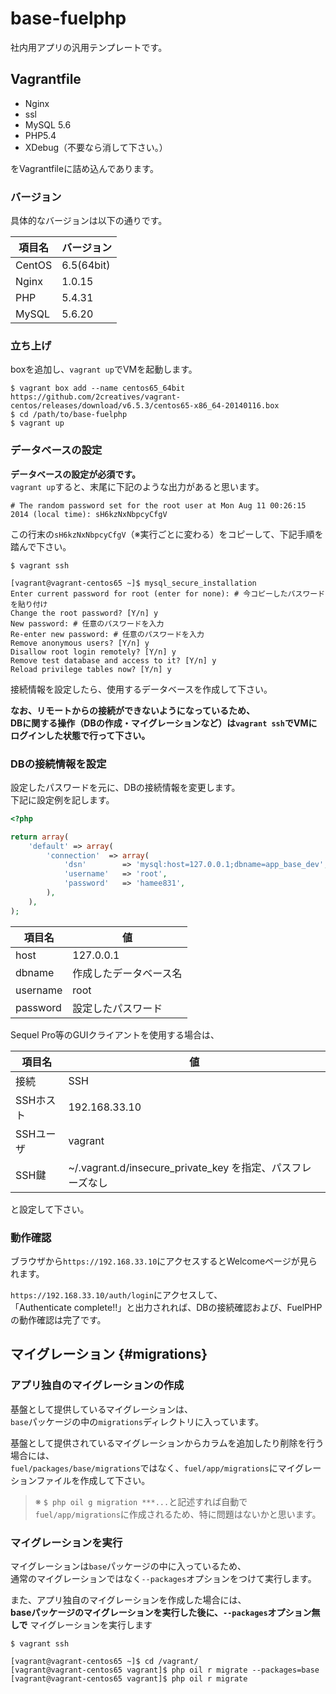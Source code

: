 
# base-fuelphp
社内用アプリの汎用テンプレートです。

## Vagrantfile
- Nginx
- ssl
- MySQL 5.6
- PHP5.4
- XDebug（不要なら消して下さい。）

をVagrantfileに詰め込んであります。

### バージョン
具体的なバージョンは以下の通りです。

|項目名	|バージョン	|
|-------|-----------|
|CentOS	|6.5(64bit)	|
|Nginx	|1.0.15		|
|PHP	|5.4.31		|
|MySQL	|5.6.20		|


### 立ち上げ
boxを追加し、`vagrant up`でVMを起動します。

```
$ vagrant box add --name centos65_64bit https://github.com/2creatives/vagrant-centos/releases/download/v6.5.3/centos65-x86_64-20140116.box
$ cd /path/to/base-fuelphp
$ vagrant up
```

### データベースの設定
**データベースの設定が必須です。**  
`vagrant up`すると、末尾に下記のような出力があると思います。

`# The random password set for the root user at Mon Aug 11 00:26:15 2014 (local time): sH6kzNxNbpcyCfgV`

この行末の`sH6kzNxNbpcyCfgV`（※実行ごとに変わる）をコピーして、下記手順を踏んで下さい。

```
$ vagrant ssh

[vagrant@vagrant-centos65 ~]$ mysql_secure_installation
Enter current password for root (enter for none): # 今コピーしたパスワードを貼り付け
Change the root password? [Y/n] y
New password: # 任意のパスワードを入力
Re-enter new password: # 任意のパスワードを入力
Remove anonymous users? [Y/n] y
Disallow root login remotely? [Y/n] y
Remove test database and access to it? [Y/n] y
Reload privilege tables now? [Y/n] y
```

接続情報を設定したら、使用するデータベースを作成して下さい。

**なお、リモートからの接続ができないようになっているため、**  
**DBに関する操作（DBの作成・マイグレーションなど）は`vagrant ssh`でVMにログインした状態で行って下さい。**

### DBの接続情報を設定

設定したパスワードを元に、DBの接続情報を変更します。  
下記に設定例を記します。

```php
<?php

return array(
	'default' => array(
		'connection'  => array(
			'dsn'        => 'mysql:host=127.0.0.1;dbname=app_base_dev',
			'username'   => 'root',
			'password'   => 'hamee831',
		),
	),
);
```

|項目名		|値					|
|-----------|-------------------|
|host		|127.0.0.1			|
|dbname		|作成したデータベース名	|
|username	|root				|
|password	|設定したパスワード		|

Sequel Pro等のGUIクライアントを使用する場合は、

|項目名		|値					|
|-----------|-------------------|
|接続		|SSH				|
|SSHホスト	|192.168.33.10		|
|SSHユーザ	|vagrant			|
|SSH鍵		|~/.vagrant.d/insecure_private_key を指定、パスフレーズなし|

と設定して下さい。

### 動作確認
ブラウザから`https://192.168.33.10`にアクセスするとWelcomeページが見られます。

`https://192.168.33.10/auth/login`にアクセスして、  
「Authenticate complete!!」と出力されれば、DBの接続確認および、FuelPHPの動作確認は完了です。

## マイグレーション {#migrations}

### アプリ独自のマイグレーションの作成
基盤として提供しているマイグレーションは、  
`base`パッケージの中の`migrations`ディレクトリに入っています。  

基盤として提供されているマイグレーションからカラムを追加したり削除を行う場合には、  
`fuel/packages/base/migrations`ではなく、`fuel/app/migrations`にマイグレーションファイルを作成して下さい。

> ※ `$ php oil g migration ***...`と記述すれば自動で`fuel/app/migrations`に作成されるため、特に問題はないかと思います。

### マイグレーションを実行
マイグレーションは`base`パッケージの中に入っているため、  
通常のマイグレーションではなく`--packages`オプションをつけて実行します。

また、アプリ独自のマイグレーションを作成した場合には、  
**baseパッケージのマイグレーションを実行した後に、`--packages`オプション無しで** マイグレーションを実行します

```shell
$ vagrant ssh

[vagrant@vagrant-centos65 ~]$ cd /vagrant/
[vagrant@vagrant-centos65 vagrant]$ php oil r migrate --packages=base
[vagrant@vagrant-centos65 vagrant]$ php oil r migrate
```


